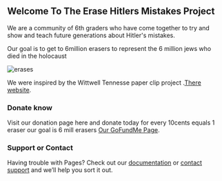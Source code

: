 ## Welcome To The Erase Hitlers Mistakes Project

We are a community of 6th graders who have come together to try and show and teach future generations about Hitler's mistakes.

Our goal is to get to 6million erasers to represent the 6 million jews who died in the holocaust

![erases](https://user-images.githubusercontent.com/50597854/57657820-8fdc9980-75aa-11e9-944e-cd204fdcf6f4.PNG)

We were inspired by the Wittwell Tennesse paper clip project  .[There website](http://www.oneclipatatime.org/paper-clips-project/).

### Donate know

Visit our donation page here and donate today for every 10cents equals 1 eraser our goal is 6 mill erasers [Our GoFundMe Page](https://www.gofundme.com/erasehitlermistake).

### Support or Contact

Having trouble with Pages? Check out our [documentation](https://help.github.com/categories/github-pages-basics/) or [contact support](https://github.com/contact) and we’ll help you sort it out.
